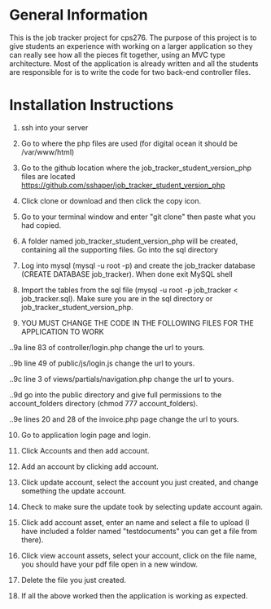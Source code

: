 # General Information
This is the job tracker project for cps276.  The purpose of this project is to give students an experience with working on a larger application so they can really see how all the pieces fit together, using an MVC type architecture.  Most of the application is already written and all the students are responsible for is to write the code for two back-end controller files.

# Installation Instructions
1. ssh into your server

2. Go to where the php files are used (for digital ocean it should be /var/www/html) 

3. Go to the github location where the job_tracker_student_version_php files are located https://github.com/sshaper/job_tracker_student_version_php

4. Click clone or download and then click the copy icon.

5. Go to your terminal window and enter "git clone" then paste what you had copied.

6. A folder named job_tracker_student_version_php will be created, containing all the supporting files.  Go into the sql directory

7. Log into mysql (mysql -u root -p) and create the job_tracker database (CREATE DATABASE job_tracker). When done exit MySQL shell

8. Import the tables from the sql file (mysql -u root -p job_tracker < job_tracker.sql).  Make sure you are in the sql directory or job_tracker_student_version_php.

9. YOU MUST CHANGE THE CODE IN THE FOLLOWING FILES FOR THE APPLICATION TO WORK

..9a line 83 of controller/login.php change the url to yours.

..9b line 49 of public/js/login.js change the url to yours.

..9c line 3 of views/partials/navigation.php change the url to yours.

..9d go into the public directory and give full permissions to the account_folders directory (chmod 777 account_folders).

..9e lines 20 and 28 of the invoice.php page change the url to yours.

10. Go to application login page and login.

11. Click Accounts and then add account.

12. Add an account by clicking add account.

13. Click update account, select the account you just created, and change something the update account.

14. Check to make sure the update took by selecting update account again.

15. Click add account asset, enter an name and select a file to upload (I have included a folder named "testdocuments" you can get a file from there).

16. Click view account assets, select your account, click on the file name, you should have your pdf file open in a new window.

17. Delete the file you just created.

18. If all the above worked then the application is working as expected. 